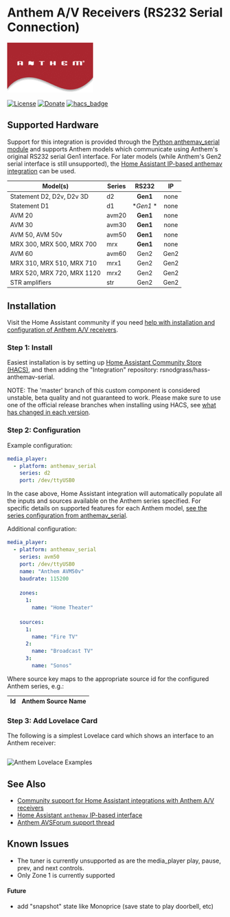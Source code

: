 # Anthem A/V Receivers (RS232 Serial Connection)

![Anthem Logo](https://github.com/rsnodgrass/hass-anthemav-serial/blob/master/anthemav.png?raw=true)

[![License](https://img.shields.io/badge/License-Apache%202.0-blue.svg)](https://opensource.org/licenses/Apache-2.0)
[![Donate](https://img.shields.io/badge/Donate-PayPal-green.svg)](https://www.paypal.com/cgi-bin/webscr?cmd=_donations&business=WREP29UDAMB6G)
[![hacs_badge](https://img.shields.io/badge/HACS-Default-orange.svg)](https://github.com/custom-components/hacs)

## Supported Hardware

Support for this integration is provided through the [Python anthemav_serial module](https://github.com/rsnodgrass/python-anthemav-serial) and supports Anthem models which communicate using Anthem's original RS232 serial Gen1 interface. For later models (while Anthem's Gen2 serial interface is still unsupported), the [Home Assistant IP-based anthemav integration](https://www.home-assistant.io/integrations/anthemav/) can be used.

|  Model(s)                        | Series | RS232  | IP |
|  ------------------------------- | ------ |:------:|:--:|
|  Statement D2, D2v, D2v 3D       | d2     | **Gen1** | none |
|  Statement D1                    | d1     | **Gen1* *| none |
|  AVM 20                          | avm20  | **Gen1** | none |
|  AVM 30                          | avm30  | **Gen1** | none |
|  AVM 50, AVM 50v                 | avm50  | **Gen1** | none |
|  MRX 300, MRX 500, MRX 700       | mrx    | **Gen1** | none |
|  AVM 60                          | avm60  | Gen2   | Gen2 | 
|  MRX 310, MRX 510, MRX 710       | mrx1   | Gen2   | Gen2 |
|  MRX 520, MRX 720, MRX 1120      | mrx2   | Gen2   | Gen2 |
|  STR amplifiers                  | str    | Gen2   | Gen2 |


## Installation

Visit the Home Assistant community if you need [help with installation and configuration of Anthem A/V receivers](https://community.home-assistant.io/t/anthem-line-of-receivers-and-pre-pros/1605/4).

### Step 1: Install

Easiest installation is by setting up [Home Assistant Community Store (HACS)](https://github.com/custom-components/hacs), and then adding the "Integration" repository: rsnodgrass/hass-anthemav-serial.

NOTE: The 'master' branch of this custom component is considered unstable, beta quality and not guaranteed to work. Please make sure to use one of the official release branches when installing using HACS, see [what has changed in each version](https://github.com/rsnodgrass/hass-anthemav-serial/releases).

### Step 2: Configuration

Example configuration:

```yaml
media_player:
  - platform: anthemav_serial
    series: d2
    port: /dev/ttyUSB0
```

In the case above, Home Assistant integration will automatically populate all the inputs and sources available on the Anthem series specified. For specific details on supported features for each Anthem model, [see the series configuration from anthemav_serial](https://github.com/rsnodgrass/python-anthemav-serial/tree/master/anthemav_serial/series).

Additional configuration:

```yaml
media_player:
  - platform: anthemav_serial
    series: avm50
    port: /dev/ttyUSB0
    name: "Anthem AVM50v"
    baudrate: 115200

    zones:
      1:
        name: "Home Theater"

    sources:
      1:
        name: "Fire TV"
      2:
        name: "Broadcast TV"
      3:
        name: "Sonos"
```

Where source key maps to the appropriate source id for the configured Anthem series, e.g.:

| Id | Anthem Source Name |
|:--:| ------------------ | 




### Step 3: Add Lovelace Card

The following is a simplest Lovelace card which shows an interface to an Anthem receiver:

```yaml
```

![Anthem Lovelace Examples](https://github.com/rsnodgrass/hass-anthemav-serial/blob/master/lovelace/mediaplayer.png?raw=true)

## See Also

* [Community support for Home Assistant integrations with Anthem A/V receivers](https://community.home-assistant.io/t/anthem-line-of-receivers-and-pre-pros/1605/4)
* [Home Assistant `anthemav` IP-based interface](https://www.home-assistant.io/integrations/anthemav/)
* [Anthem AVSForum support thread]()

## Known Issues

* The tuner is currently unsupported as are the media_player play, pause, prev, and next controls.
* Only Zone 1 is currently supported

#### Future

* add "snapshot" state like Monoprice (save state to play doorbell, etc)
